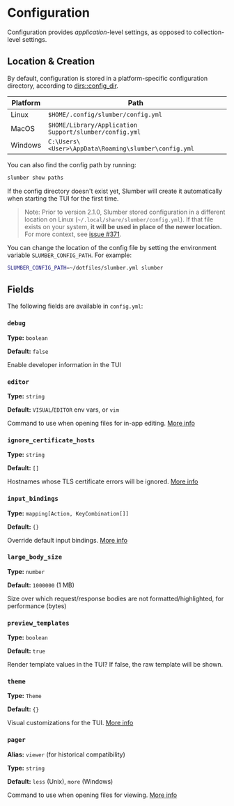 # Configuration

Configuration provides _application_-level settings, as opposed to collection-level settings.

## Location & Creation

By default, configuration is stored in a platform-specific configuration directory, according to [dirs::config_dir](https://docs.rs/dirs/latest/dirs/fn.config_dir.html).

| Platform | Path                                                   |
| -------- | ------------------------------------------------------ |
| Linux    | `$HOME/.config/slumber/config.yml`                     |
| MacOS    | `$HOME/Library/Application Support/slumber/config.yml` |
| Windows  | `C:\Users\<User>\AppData\Roaming\slumber\config.yml`   |

You can also find the config path by running:

```sh
slumber show paths
```

If the config directory doesn't exist yet, Slumber will create it automatically when starting the TUI for the first time.

> Note: Prior to version 2.1.0, Slumber stored configuration in a different location on Linux (`~/.local/share/slumber/config.yml`). If that file exists on your system, **it will be used in place of the newer location.** For more context, see [issue #371](https://github.com/LucasPickering/slumber/issues/371).

You can change the location of the config file by setting the environment variable `SLUMBER_CONFIG_PATH`. For example:

```sh
SLUMBER_CONFIG_PATH=~/dotfiles/slumber.yml slumber
```

## Fields

The following fields are available in `config.yml`:

<!-- toc -->

### `debug`

**Type:** `boolean`

**Default:** `false`

Enable developer information in the TUI

### `editor`

**Type:** `string`

**Default:** `VISUAL`/`EDITOR` env vars, or `vim`

Command to use when opening files for in-app editing. [More info](../../user_guide/tui/editor.md)

### `ignore_certificate_hosts`

**Type:** `string`

**Default:** `[]`

Hostnames whose TLS certificate errors will be ignored. [More info](../../troubleshooting/tls.md)

### `input_bindings`

**Type:** `mapping[Action, KeyCombination[]]`

**Default:** `{}`

Override default input bindings. [More info](./input_bindings.md)

### `large_body_size`

**Type:** `number`

**Default:** `1000000` (1 MB)

Size over which request/response bodies are not formatted/highlighted, for performance (bytes)

### `preview_templates`

**Type:** `boolean`

**Default:** `true`

Render template values in the TUI? If false, the raw template will be shown.

### `theme`

**Type:** `Theme`

**Default:** `{}`

Visual customizations for the TUI. [More info](./theme.md)

### `pager`

**Alias:** `viewer` (for historical compatibility)

**Type:** `string`

**Default:** `less` (Unix), `more` (Windows)

Command to use when opening files for viewing. [More info](../../user_guide/tui/editor.md)
